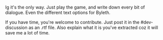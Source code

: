 Ig it's the only way.
Just play the game, and write down every bit of dialogue. Even the different text options for Byleth.

If you have time, you're welcome to contribute. Just post it in the #dev-discussion as an .rtf file. Also explain what it is you've extracted coz it
will save me a lot of time.

